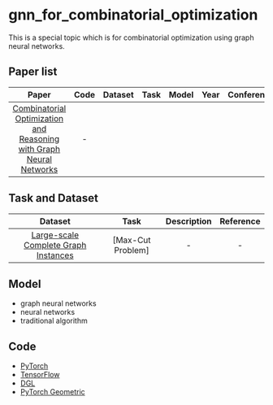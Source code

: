 # gnn_for_combinatorial_optimization
This is a special topic which is for combinatorial optimization using graph neural networks.

## Paper list

<!-- create a table for papers -->
| Paper | Code | Dataset | Task | Model | Year | Conference |
| :---: | :---: | :---: | :---: | :---: | :---: | :---: |
| [Combinatorial Optimization and Reasoning with Graph Neural Networks](https://arxiv.org/pdf/2102.09544.pdf) | - | 


## Task and Dataset

<!-- create a table for combinatorial datasets -->
| Dataset | Task | Description | Reference |
| :---: | :---: | :---: | :---: |
| [Large-scale Complete Graph Instances](https://dataverse.tdl.org/dataset.xhtml?persistentId=doi:10.18738/T8/VLTIVC) | [Max-Cut Problem] | - | - |

## Model

- graph neural networks
- neural networks
- traditional algorithm

## Code

- [PyTorch](https://pytorch.org/)
- [TensorFlow](https://www.tensorflow.org/)
- [DGL](https://www.dgl.ai/)
- [PyTorch Geometric](https://pytorch-geometric.readthedocs.io/en/latest/)










